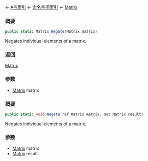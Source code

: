 ← [API索引](Api-Index) ← [命名空间索引](Namespace-Index) ← [Matrix](VRageMath.Matrix)

### 概要

```csharp
public static Matrix Negate(Matrix matrix)
```

Negates individual elements of a matrix.

### 返回

[Matrix](VRageMath.Matrix)

### 参数

* [Matrix](VRageMath.Matrix) matrix
### 概要

```csharp
public static void Negate(ref Matrix matrix, out Matrix result)
```

Negates individual elements of a matrix.

### 参数

* [Matrix](VRageMath.Matrix) matrix
* [Matrix](VRageMath.Matrix) result
